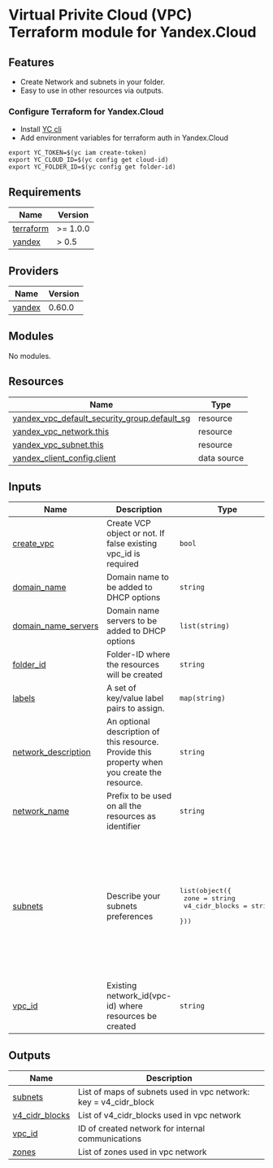 # Virtual Privite Cloud (VPC) Terraform module for Yandex.Cloud
## Features

* Create Network and subnets in your folder.
* Easy to use in other resources via outputs.

### Configure Terraform for Yandex.Cloud 

- Install [YC cli](https://cloud.yandex.com/docs/cli/quickstart)
- Add environment variables for terraform auth in Yandex.Cloud
  
```
export YC_TOKEN=$(yc iam create-token)
export YC_CLOUD_ID=$(yc config get cloud-id)
export YC_FOLDER_ID=$(yc config get folder-id)
``` 
<!-- BEGINNING OF PRE-COMMIT-TERRAFORM DOCS HOOK -->
## Requirements

| Name | Version |
|------|---------|
| <a name="requirement_terraform"></a> [terraform](#requirement\_terraform) | >= 1.0.0 |
| <a name="requirement_yandex"></a> [yandex](#requirement\_yandex) | > 0.5 |

## Providers

| Name | Version |
|------|---------|
| <a name="provider_yandex"></a> [yandex](#provider\_yandex) | 0.60.0 |

## Modules

No modules.

## Resources

| Name | Type |
|------|------|
| [yandex_vpc_default_security_group.default_sg](https://registry.terraform.io/providers/yandex-cloud/yandex/latest/docs/resources/vpc_default_security_group) | resource |
| [yandex_vpc_network.this](https://registry.terraform.io/providers/yandex-cloud/yandex/latest/docs/resources/vpc_network) | resource |
| [yandex_vpc_subnet.this](https://registry.terraform.io/providers/yandex-cloud/yandex/latest/docs/resources/vpc_subnet) | resource |
| [yandex_client_config.client](https://registry.terraform.io/providers/yandex-cloud/yandex/latest/docs/data-sources/client_config) | data source |

## Inputs

| Name | Description | Type | Default | Required |
|------|-------------|------|---------|:--------:|
| <a name="input_create_vpc"></a> [create\_vpc](#input\_create\_vpc) | Create VCP object or not. If false existing vpc\_id is required | `bool` | `true` | no |
| <a name="input_domain_name"></a> [domain\_name](#input\_domain\_name) | Domain name to be added to DHCP options | `string` | `null` | no |
| <a name="input_domain_name_servers"></a> [domain\_name\_servers](#input\_domain\_name\_servers) | Domain name servers to be added to DHCP options | `list(string)` | `[]` | no |
| <a name="input_folder_id"></a> [folder\_id](#input\_folder\_id) | Folder-ID where the resources will be created | `string` | `null` | no |
| <a name="input_labels"></a> [labels](#input\_labels) | A set of key/value label pairs to assign. | `map(string)` | `null` | no |
| <a name="input_network_description"></a> [network\_description](#input\_network\_description) | An optional description of this resource. Provide this property when you create the resource. | `string` | `"terraform-created"` | no |
| <a name="input_network_name"></a> [network\_name](#input\_network\_name) | Prefix to be used on all the resources as identifier | `string` | n/a | yes |
| <a name="input_subnets"></a> [subnets](#input\_subnets) | Describe your subnets preferences | <pre>list(object({<br>    zone           = string<br>    v4_cidr_blocks = string<br>  }))</pre> | <pre>[<br>  {<br>    "v4_cidr_blocks": "10.110.0.0/16",<br>    "zone": "ru-central1-a"<br>  },<br>  {<br>    "v4_cidr_blocks": "10.120.0.0/16",<br>    "zone": "ru-central1-b"<br>  },<br>  {<br>    "v4_cidr_blocks": "10.130.0.0/16",<br>    "zone": "ru-central1-c"<br>  }<br>]</pre> | no |
| <a name="input_vpc_id"></a> [vpc\_id](#input\_vpc\_id) | Existing network\_id(vpc-id) where resources be created | `string` | `null` | no |

## Outputs

| Name | Description |
|------|-------------|
| <a name="output_subnets"></a> [subnets](#output\_subnets) | List of maps of subnets used in vpc network: key = v4\_cidr\_block |
| <a name="output_v4_cidr_blocks"></a> [v4\_cidr\_blocks](#output\_v4\_cidr\_blocks) | List of v4\_cidr\_blocks used in vpc network |
| <a name="output_vpc_id"></a> [vpc\_id](#output\_vpc\_id) | ID of created network for internal communications |
| <a name="output_zones"></a> [zones](#output\_zones) | List of zones used in vpc network |
<!-- END OF PRE-COMMIT-TERRAFORM DOCS HOOK -->